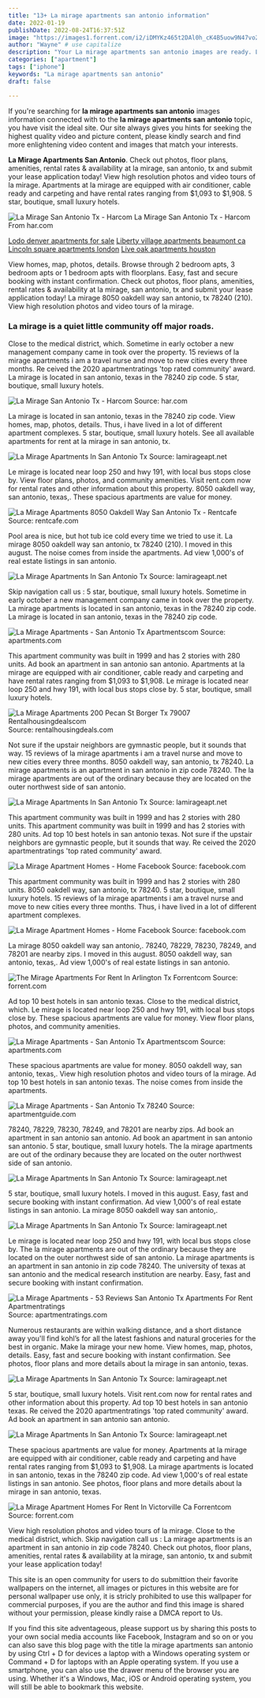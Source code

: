 ```yaml
---
title: "13+ La mirage apartments san antonio information"
date: 2022-01-19
publishDate: 2022-08-24T16:37:51Z
image: "https://images1.forrent.com/i2/iDMYKz465t2DAl0h_cK4B5uow9N47vo2YRUqtjE32H8/112/image.jpg"
author: "Wayne" # use capitalize
description: "Your La mirage apartments san antonio images are ready. La mirage apartments san antonio are a topic that is being searched for and liked by netizens today. You can Find and Download the La mirage apartments san antonio files here. Download all royalty-free images."
categories: ["apartment"]
tags: ["iphone"]
keywords: "La mirage apartments san antonio"
draft: false

---
```


If you're searching for **la mirage apartments san antonio** images information connected with to the **la mirage apartments san antonio** topic, you have visit the ideal  site.  Our site always  gives you  hints  for seeking  the highest  quality video and picture  content, please kindly search and find more enlightening video content and images  that match your interests.

**La Mirage Apartments San Antonio**. Check out photos, floor plans, amenities, rental rates &amp; availability at la mirage, san antonio, tx and submit your lease application today! View high resolution photos and video tours of la mirage. Apartments at la mirage are equipped with air conditioner, cable ready and carpeting and have rental rates ranging from $1,093 to $1,908. 5 star, boutique, small luxury hotels.

![La Mirage San Antonio Tx - Harcom](https://pics.harstatic.com/ImageCity/txsa/fmp/9234AP01.jpg "La Mirage San Antonio Tx - Harcom")
La Mirage San Antonio Tx - Harcom From har.com

[Lodo denver apartments for sale](/lodo-denver-apartments-for-sale/)
[Liberty village apartments beaumont ca](/liberty-village-apartments-beaumont-ca/)
[Lincoln square apartments london](/lincoln-square-apartments-london/)
[Live oak apartments houston](/live-oak-apartments-houston/)

View homes, map, photos, details. Browse through 2 bedroom apts, 3 bedroom apts or 1 bedroom apts with floorplans. Easy, fast and secure booking with instant confirmation. Check out photos, floor plans, amenities, rental rates &amp; availability at la mirage, san antonio, tx and submit your lease application today! La mirage 8050 oakdell way san antonio, tx 78240 (210). View high resolution photos and video tours of la mirage.

### La mirage is a quiet little community off major roads.

Close to the medical district, which. Sometime in early october a new management company came in took over the property. 15 reviews of la mirage apartments i am a travel nurse and move to new cities every three months. Re ceived the 2020 apartmentratings &#039;top rated community&#039; award. La mirage is located in san antonio, texas in the 78240 zip code. 5 star, boutique, small luxury hotels.


![La Mirage San Antonio Tx - Harcom](https://pics.harstatic.com/ImageCity/txsa/fmp/9234AP01.jpg "La Mirage San Antonio Tx - Harcom")
Source: har.com

La mirage is located in san antonio, texas in the 78240 zip code. View homes, map, photos, details. Thus, i have lived in a lot of different apartment complexes. 5 star, boutique, small luxury hotels. See all available apartments for rent at la mirage in san antonio, tx.

![La Mirage Apartments In San Antonio Tx](https://cdngeneralcf.rentcafe.com/dmslivecafe/3/226613/LaMirage-SanAntonio-TX-Clubhouse_Interior_1(1).jpg?scale=both&amp;mode=max&amp;width=400&amp;height=575&amp;crop=(78,0,216.43478260869557,199)&amp;cropxunits=300&amp;cropyunits=199&amp;quality=85 "La Mirage Apartments In San Antonio Tx")
Source: lamirageapt.net

Le mirage is located near loop 250 and hwy 191, with local bus stops close by. View floor plans, photos, and community amenities. Visit rent.com now for rental rates and other information about this property. 8050 oakdell way, san antonio, texas,. These spacious apartments are value for money.

![La Mirage Apartments 8050 Oakdell Way San Antonio Tx - Rentcafe](https://cdngeneral.rentcafe.com/dmslivecafe/3/226613/LaMirage-SanAntonio-TX-Property_Entrance_Sign.jpg?crop=(0,0,300,199)&amp;cropxunits=300&amp;cropyunits=199&amp;width=350 "La Mirage Apartments 8050 Oakdell Way San Antonio Tx - Rentcafe")
Source: rentcafe.com

Pool area is nice, but hot tub ice cold every time we tried to use it. La mirage 8050 oakdell way san antonio, tx 78240 (210). I moved in this august. The noise comes from inside the apartments. Ad view 1,000&#039;s of real estate listings in san antonio.

![La Mirage Apartments In San Antonio Tx](https://cdngeneralcf.rentcafe.com/dmslivecafe/3/226613/LaMirage-SanAntonio-TX-Model_Unit_Kitchen_3.jpg?crop=(0,0,300,199)&amp;cropxunits=300&amp;cropyunits=199&amp; "La Mirage Apartments In San Antonio Tx")
Source: lamirageapt.net

Skip navigation call us : 5 star, boutique, small luxury hotels. Sometime in early october a new management company came in took over the property. La mirage apartments is located in san antonio, texas in the 78240 zip code. La mirage is located in san antonio, texas in the 78240 zip code.

![La Mirage Apartments - San Antonio Tx Apartmentscom](https://images1.apartments.com/i2/SJax1jXgeOkgnzSUqXUW7NLRgihWMkCWjD8j-_PHzm4/111/la-mirage-san-antonio-tx-primary-photo.jpg "La Mirage Apartments - San Antonio Tx Apartmentscom")
Source: apartments.com

This apartment community was built in 1999 and has 2 stories with 280 units. Ad book an apartment in san antonio san antonio. Apartments at la mirage are equipped with air conditioner, cable ready and carpeting and have rental rates ranging from $1,093 to $1,908. Le mirage is located near loop 250 and hwy 191, with local bus stops close by. 5 star, boutique, small luxury hotels.

![La Mirage Apartments 200 Pecan St Borger Tx 79007 Rentalhousingdealscom](https://www.rentalhousingdeals.com/uploaded/LMA.jpg "La Mirage Apartments 200 Pecan St Borger Tx 79007 Rentalhousingdealscom")
Source: rentalhousingdeals.com

Not sure if the upstair neighbors are gymnastic people, but it sounds that way. 15 reviews of la mirage apartments i am a travel nurse and move to new cities every three months. 8050 oakdell way, san antonio, tx 78240. La mirage apartments is an apartment in san antonio in zip code 78240. The la mirage apartments are out of the ordinary because they are located on the outer northwest side of san antonio.

![La Mirage Apartments In San Antonio Tx](https://cdngeneralcf.rentcafe.com/dmslivecafe/3/226613/LaMirage-SanAntonio-TX-Model_Unit_Bathroom.jpg?crop=(0,0,300,199)&amp;cropxunits=300&amp;cropyunits=199&amp; "La Mirage Apartments In San Antonio Tx")
Source: lamirageapt.net

This apartment community was built in 1999 and has 2 stories with 280 units. This apartment community was built in 1999 and has 2 stories with 280 units. Ad top 10 best hotels in san antonio texas. Not sure if the upstair neighbors are gymnastic people, but it sounds that way. Re ceived the 2020 apartmentratings &#039;top rated community&#039; award.

![La Mirage Apartment Homes - Home Facebook](https://lookaside.fbsbx.com/lookaside/crawler/media/?media_id=486905968031860 "La Mirage Apartment Homes - Home Facebook")
Source: facebook.com

This apartment community was built in 1999 and has 2 stories with 280 units. 8050 oakdell way, san antonio, tx 78240. 5 star, boutique, small luxury hotels. 15 reviews of la mirage apartments i am a travel nurse and move to new cities every three months. Thus, i have lived in a lot of different apartment complexes.

![La Mirage Apartment Homes - Home Facebook](https://lookaside.fbsbx.com/lookaside/crawler/media/?media_id=486904238032033 "La Mirage Apartment Homes - Home Facebook")
Source: facebook.com

La mirage 8050 oakdell way san antonio,. 78240, 78229, 78230, 78249, and 78201 are nearby zips. I moved in this august. 8050 oakdell way, san antonio, texas,. Ad view 1,000&#039;s of real estate listings in san antonio.

![The Mirage Apartments For Rent In Arlington Tx Forrentcom](https://images1.forrent.com/i2/Twd4EiDjIY1feJFfXCgSgPs9uVP8sspc1mWB55P2Nkk/112/image.jpg "The Mirage Apartments For Rent In Arlington Tx Forrentcom")
Source: forrent.com

Ad top 10 best hotels in san antonio texas. Close to the medical district, which. Le mirage is located near loop 250 and hwy 191, with local bus stops close by. These spacious apartments are value for money. View floor plans, photos, and community amenities.

![La Mirage Apartments - San Antonio Tx Apartmentscom](https://images1.apartments.com/i2/U6xmP2Vq4UgOUiAgdEH14vBtxNN2zhyQlsH0jso8TAc/117/la-mirage-san-antonio-tx-building-photo.jpg?p=1 "La Mirage Apartments - San Antonio Tx Apartmentscom")
Source: apartments.com

These spacious apartments are value for money. 8050 oakdell way, san antonio, texas,. View high resolution photos and video tours of la mirage. Ad top 10 best hotels in san antonio texas. The noise comes from inside the apartments.

![La Mirage Apartments - San Antonio Tx 78240](https://rentpath-res.cloudinary.com/w_277,h_191,t_rp,cs_tinysrgb,fl_force_strip,c_fill,e_improve,f_auto/e_unsharp_mask:50,q_auto/a0d006a87aff149803e5a560e3acf604 "La Mirage Apartments - San Antonio Tx 78240")
Source: apartmentguide.com

78240, 78229, 78230, 78249, and 78201 are nearby zips. Ad book an apartment in san antonio san antonio. Ad book an apartment in san antonio san antonio. 5 star, boutique, small luxury hotels. The la mirage apartments are out of the ordinary because they are located on the outer northwest side of san antonio.

![La Mirage Apartments In San Antonio Tx](https://cdngeneralcf.rentcafe.com/dmslivecafe/2/31151/LaMirage-SanAntonio-TX-Model_Unit_Living_Room_2.jpg?scale=both&amp;mode=max&amp;width=750&amp;height=375&amp;crop=(0,120,800,520)&amp;cropxunits=800&amp;cropyunits=530&amp;quality=85 "La Mirage Apartments In San Antonio Tx")
Source: lamirageapt.net

5 star, boutique, small luxury hotels. I moved in this august. Easy, fast and secure booking with instant confirmation. Ad view 1,000&#039;s of real estate listings in san antonio. La mirage 8050 oakdell way san antonio,.

![La Mirage Apartments In San Antonio Tx](https://cdngeneralcf.rentcafe.com/dmslivecafe/3/226613/LaMirage-SanAntonio-TX-Model_Unit_Bedroom_1.jpg?crop=(0,0,300,199)&amp;cropxunits=300&amp;cropyunits=199&amp; "La Mirage Apartments In San Antonio Tx")
Source: lamirageapt.net

Le mirage is located near loop 250 and hwy 191, with local bus stops close by. The la mirage apartments are out of the ordinary because they are located on the outer northwest side of san antonio. La mirage apartments is an apartment in san antonio in zip code 78240. The university of texas at san antonio and the medical research institution are nearby. Easy, fast and secure booking with instant confirmation.

![La Mirage Apartments - 53 Reviews San Antonio Tx Apartments For Rent Apartmentratings](https://maps.internetbrands.com/world_tiles/16/14819/27139.png "La Mirage Apartments - 53 Reviews San Antonio Tx Apartments For Rent Apartmentratings")
Source: apartmentratings.com

Numerous restaurants are within walking distance, and a short distance away you&#039;ll find kohl’s for all the latest fashions and natural groceries for the best in organic. Make la mirage your new home. View homes, map, photos, details. Easy, fast and secure booking with instant confirmation. See photos, floor plans and more details about la mirage in san antonio, texas.

![La Mirage Apartments In San Antonio Tx](https://cdngeneralcf.rentcafe.com/dmslivecafe/2/31151/LaMirage-SanAntonio-TX-Leasing_Office_Exterior_1.jpg?crop=(0,0,300,199)&amp;cropxunits=300&amp;cropyunits=199&amp; "La Mirage Apartments In San Antonio Tx")
Source: lamirageapt.net

5 star, boutique, small luxury hotels. Visit rent.com now for rental rates and other information about this property. Ad top 10 best hotels in san antonio texas. Re ceived the 2020 apartmentratings &#039;top rated community&#039; award. Ad book an apartment in san antonio san antonio.

![La Mirage Apartments In San Antonio Tx](https://cdngeneralcf.rentcafe.com/dmslivecafe/3/226613/LaMirage-SanAntonio-TX-Pool_2(1).jpg?crop=(0,39,300,199)&amp;cropxunits=300&amp;cropyunits=199&amp;quality=85&amp;scale=both&amp; "La Mirage Apartments In San Antonio Tx")
Source: lamirageapt.net

These spacious apartments are value for money. Apartments at la mirage are equipped with air conditioner, cable ready and carpeting and have rental rates ranging from $1,093 to $1,908. La mirage apartments is located in san antonio, texas in the 78240 zip code. Ad view 1,000&#039;s of real estate listings in san antonio. See photos, floor plans and more details about la mirage in san antonio, texas.

![La Mirage Apartment Homes For Rent In Victorville Ca Forrentcom](https://images1.forrent.com/i2/iDMYKz465t2DAl0h_cK4B5uow9N47vo2YRUqtjE32H8/112/image.jpg "La Mirage Apartment Homes For Rent In Victorville Ca Forrentcom")
Source: forrent.com

View high resolution photos and video tours of la mirage. Close to the medical district, which. Skip navigation call us : La mirage apartments is an apartment in san antonio in zip code 78240. Check out photos, floor plans, amenities, rental rates &amp; availability at la mirage, san antonio, tx and submit your lease application today!

This site is an open community for users to do submittion their favorite wallpapers on the internet, all images or pictures in this website are for personal wallpaper use only, it is stricly prohibited to use this wallpaper for commercial purposes, if you are the author and find this image is shared without your permission, please kindly raise a DMCA report to Us.

If you find this site adventageous, please support us by sharing this posts to your own social media accounts like Facebook, Instagram and so on or you can also save this blog page with the title la mirage apartments san antonio by using Ctrl + D for devices a laptop with a Windows operating system or Command + D for laptops with an Apple operating system. If you use a smartphone, you can also use the drawer menu of the browser you are using. Whether it's a Windows, Mac, iOS or Android operating system, you will still be able to bookmark this website.
